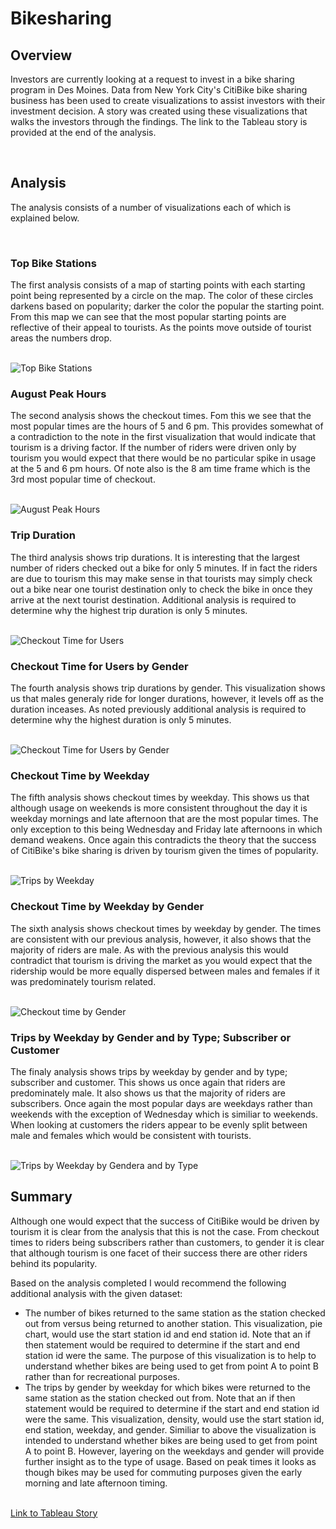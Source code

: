 <h1>Bikesharing</h1>
<h2>Overview</h2>
<p>Investors are currently looking at a request to invest in a bike sharing program in Des Moines.  Data from New York City's CitiBike bike sharing business has been used to create visualizations to assist investors with their investment decision.  A story was created using these visualizations that walks the investors through the findings.  The link to the Tableau story is provided at the end of the analysis.</p>
<br>
<h2>Analysis</h2>
<p>The analysis consists of a number of visualizations each of which is explained below.</p>
<br>
<h3>Top Bike Stations</h3>
<p>The first analysis consists of a map of starting points with each starting point being represented by a circle on the map.  The color of these circles darkens based on popularity; darker the color the popular the starting point.  From this map we can see that the most popular starting points are reflective of their appeal to tourists.  As the points move outside of tourist areas the numbers drop.</p>
<br>
<img src="https://github.com/bedwardssmith/Bikesharing/blob/main/Images/Top_Bike_Stations.png" alt="Top Bike Stations">
<br>
<h3>August Peak Hours</h3>
<p>The second analysis shows the checkout times. Fom this we see that the most popular times are the hours of 5 and 6 pm.  This provides somewhat of a contradiction to the note in the first visualization that would indicate that tourism is a driving factor.  If the number of riders were driven only by tourism you would expect that there would be no particular spike in usage at the 5 and 6 pm hours. Of note also is the 8 am time frame which is the 3rd most popular time of checkout.</p>
<br>
<img src="https://github.com/bedwardssmith/Bikesharing/blob/main/Images/August_Peak_Hours.png" alt="August Peak Hours">
<br>
<h3>Trip Duration</h3>
<p>The third analysis shows trip durations.  It is interesting that the largest number of riders checked out a bike for only 5 minutes.  If in fact the riders are due to tourism this may make sense in that tourists may simply check out a bike near one tourist destination only to check the bike in once they arrive at the next tourist destination. Additional analysis is required to determine why the highest trip duration is only 5 minutes.</p>
<br>
<img src="https://github.com/bedwardssmith/Bikesharing/blob/main/Images/Checkout_Time_for_Users.png" alt="Checkout Time for Users">
<br>
<h3>Checkout Time for Users by Gender</h3>
<p>The fourth analysis shows trip durations by gender.  This visualization shows us that males generaly ride for longer durations, however, it levels off as the duration inceases.  As noted previously additional analysis is required to determine why the highest duration is only 5 minutes.</p>
<br>
<img src="https://github.com/bedwardssmith/Bikesharing/blob/main/Images/Checkout_Time_By_Gender.png" alt="Checkout Time for Users by Gender">
<br>
<h3>Checkout Time by Weekday</h3>
<p>The fifth analysis shows checkout times by weekday.  This shows us that although usage on weekends is more consistent throughout the day it is weekday mornings and late afternoon that are the most popular times.  The only exception to this being Wednesday and Friday late afternoons in which demand weakens.  Once again this contradicts the theory that the success of CitiBike's bike sharing is driven by tourism given the times of popularity.</p>
<br>
<img src="https://github.com/bedwardssmith/Bikesharing/blob/main/Images/Trips_By_Weekday_per_Hour.png" alt="Trips by Weekday">
<br>
<h3>Checkout Time by Weekday by Gender</h3>
<p>The sixth analysis shows checkout times by weekday by gender.  The times are consistent with our previous analysis, however, it also shows that the majority of riders are male.  As with the previous analysis this would contradict that tourism is driving the market as you would expect that the ridership would be more equally dispersed between males and females if it was predominately tourism related.</p>
<br>
<img src="https://github.com/bedwardssmith/Bikesharing/blob/main/Images/Checkout_Time_By_Gender.png" alt="Checkout time by Gender">
<br>
<h3>Trips by Weekday by Gender and by Type; Subscriber or Customer</h3>
<p>The finaly analysis shows trips by weekday by gender and by type; subscriber and customer.  This shows us once again that riders are predominately male.  It also shows us that the majority of riders are subscribers. Once again the most popular days are weekdays rather than weekends with the exception of Wednesday which is similiar to weekends.  When looking at customers the riders appear to be evenly split between male and females which would be consistent with tourists.</p>
<br>
<img src="https://github.com/bedwardssmith/Bikesharing/blob/main/Images/User_Trips_by_Gender_by_Weekday.png" alt="Trips by Weekday by Gendera and by Type">
<br>
<h2>Summary</h2>
<p>Although one would expect that the success of CitiBike would be driven by tourism it is clear from the analysis that this is not the case.  From checkout times to riders being subscribers rather than customers, to gender it is clear that although tourism is one facet of their success there are other riders behind its popularity.</p>
<p>Based on the analysis completed I would recommend the following additional analysis with the given dataset:</p>
<ul>
<li>The number of bikes returned to the same station as the station checked out from versus being returned to another station.  This visualization, pie chart, would use the start station id and end station id.  Note that an if then statement would be required to determine if the start and end station id were the same.  The purpose of this visualization is to help to understand whether bikes are being used to get from point A to point B rather than for recreational purposes.</li>
<li>The trips by gender by weekday for which bikes were returned to the same station as the station checked out from.  Note that an if then statement would be required to determine if the start and end station id were the same.  This visualization, density, would use the start station id, end station, weekday, and gender.  Similiar to above the visualization is intended to understand whether bikes are being used to get from point A to point B.  However, layering on the weekdays and gender will provide further insight as to the type of usage.  Based on peak times it looks as though bikes may be used for commuting purposes given the early morning and late afternoon timing.</li>
 </ul>
<br>
<a href="https://public.tableau.com/profile/beverly.edwards.smith#!/vizhome/NYCCitibikeanalysis_16168739872070/Story1?publish=yes">Link to Tableau Story</a>
